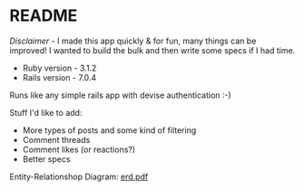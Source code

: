 # README

*Disclaimer* - I made this app quickly & for fun, many things can be improved! I wanted to build the bulk and then write some specs if I had time.

* Ruby version - 3.1.2
* Rails version - 7.0.4

Runs like any simple rails app with devise authentication :-)


Stuff I'd like to add:
* More types of posts and some kind of filtering
* Comment threads
* Comment likes (or reactions?)
* Better specs

Entity-Relationshop Diagram:
[erd.pdf](https://github.com/Megan-Ralph/tumblr-ish/files/11303681/erd.pdf)
